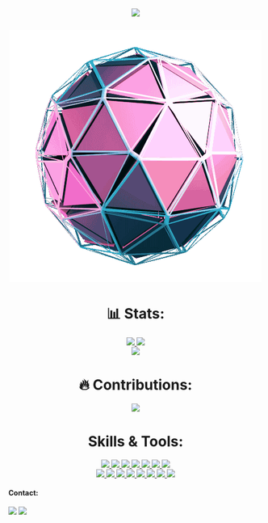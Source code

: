 <h1 align="center">
  <a href="https://git.io/typing-svg">
    <img src="https://readme-typing-svg.herokuapp.com/?lines=Hello,+World!;My+name+is+Veroni+Shwetha.;Welcome+to+my+profile!&center=true&size=27">
  </a>
</h1>

<p align="center">
  <img src="giphy.gif">
</p>

<h1 align="center"> 📊 Stats: </h1>

<p align="center">
  <a href="">
    <img src="https://github-readme-stats.vercel.app/api?username=veroni-d20&show_icons=true&bg_color=0d1117&text_color=FFF&border_color=444" height="165">
  </a>
  <a href="s">
    <img src="https://github-readme-stats.vercel.app/api/top-langs/?username=veroni-d20&layout=compact&bg_color=0d1117&text_color=FFF&border_color=444"  height="165">
  </a>
  <br>
  <a href="">
    <img src="https://github-readme-stats.vercel.app/api?username=veroni-d20&bg_color=0d1117&text_color=FFF&border_color=444">
  </a>
</p>
<h1 align="center"> 🔥 Contributions: </h1>
<p align="center">
  <a href="">
    <img src="http://github-readme-streak-stats.herokuapp.com?user=veroni-d20&theme=react&background=0d1117&border=666">
  </a>
  <br>
</p>

<h1 align="center"> Skills & Tools: </h1>

<p align="center">
  <a href="https://www.javascript.com/">
    <img src="https://img.shields.io/badge/JavaScript-323330?style=for-the-badge&logo=javascript&logoColor=F7DF1E">
  </a>
    <a href="https://html.com/">
    <img src="https://img.shields.io/badge/HTML-E34F26?style=for-the-badge&logo=HTML5&logoColor=white">
  </a>
    <a href="https://www.w3schools.com/css/">
    <img src="https://img.shields.io/badge/CSS-1572B6?style=for-the-badge&logo=CSS3&logoColor=white">
  </a>
    <a href="https://www.cplusplus.com/doc/tutorial/">
    <img src="https://img.shields.io/badge/.NET-512BD4?style=for-the-badge&logo=.NET&logoColor=white">
  </a>
    <a href="https://nodejs.org/en/">
    <img src="https://img.shields.io/badge/NODE.JS-339933?style=for-the-badge&logo=Node.js&logoColor=white">
  </a>
    <a href="https://www.json.org/json-en.html">
    <img src="https://img.shields.io/badge/Vercel-000000?style=for-the-badge&logo=Vercel&logoColor=white">
  </a>
  <a href="https://www.sublimetext.com/">
    <img src="https://img.shields.io/badge/Cloudflare-FF9800?&style=for-the-badge&logo=Cloudflare&logoColor=white">
  </a>
  <br>
  <a href="https://code.visualstudio.com/">
    <img src="https://img.shields.io/badge/VS%20Code-007ACC?&style=for-the-badge&logo=visual-studio-code&logoColor=white">
  </a>
  <a href="https://code.visualstudio.com/">
    <img src="https://img.shields.io/badge/Firebase-FFCA28?&style=for-the-badge&logo=Firebase&logoColor=white">
  </a>
  <a href="https://www.google.com/intl/en_in/chrome/">
    <img src="https://img.shields.io/badge/Bootstrap-7952B3?&style=for-the-badge&logo=Bootstrap&logoColor=white">
  </a>
  <a href="https://www.google.com/intl/en_in/chrome/">
    <img src="https://img.shields.io/badge/Flask-000000?&style=for-the-badge&logo=Flask&logoColor=white">
  </a>
  <a href="https://git-scm.com/">
    <img src="https://img.shields.io/badge/git-F05032?&style=for-the-badge&logo=git&logoColor=white">
  </a>
  <a href="https://reactjs.org/">
    <img src="https://img.shields.io/badge/react-61DAFB?&style=for-the-badge&logo=react&logoColor=121212">
  </a>
  <a href="https://reactjs.org/">
    <img src="https://img.shields.io/badge/Postman-61DAFB?&style=for-the-badge&logo=Postman&logoColor=121212">
  </a>
  <a href="https://www.sqlite.org/index.html">
    <img src="https://img.shields.io/badge/MySQL-4479A1?&style=for-the-badge&logo=MySQL&logoColor=white">
  </a>
</p>
<h4> Contact: </h4>
<p>
  <a href="https://mailto:veronishwetha@gmail.com"><img src="https://img.shields.io/badge/e‑mail-D14836.svg?style=for-the-badge&logo=GMail&logoColor=white" /></a>
  <a href="https://www.linkedin.com/in/veroni-shwetha-0b7661193/"><img src="https://img.shields.io/badge/linkedin-1DA1F2.svg?style=for-the-badge&logo=linkedin&logoColor=white" /></a>
</p>
